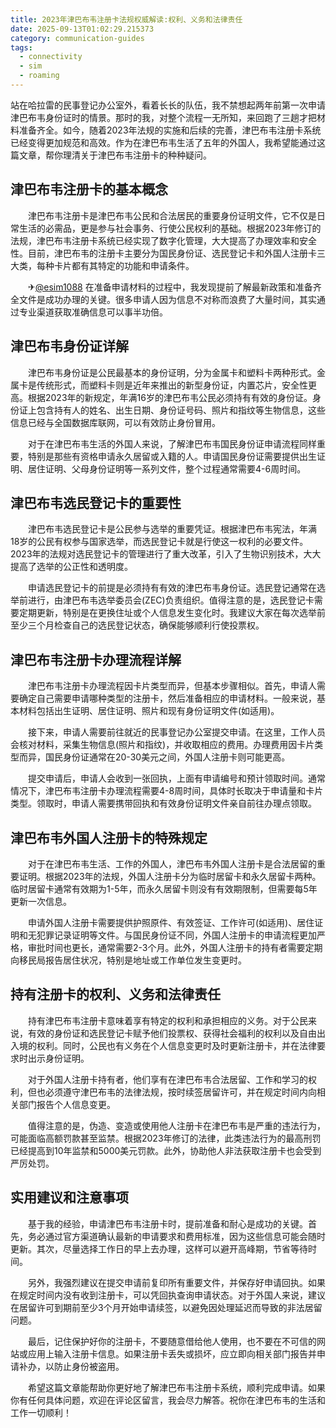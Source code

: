 ```yaml
---
title: 2023年津巴布韦注册卡法规权威解读:权利、义务和法律责任
date: 2025-09-13T01:02:29.215373
category: communication-guides
tags:
  - connectivity
  - sim
  - roaming
---
```


站在哈拉雷的民事登记办公室外，看着长长的队伍，我不禁想起两年前第一次申请津巴布韦身份证时的情景。那时的我，对整个流程一无所知，来回跑了三趟才把材料准备齐全。如今，随着2023年法规的实施和后续的完善，津巴布韦注册卡系统已经变得更加规范和高效。作为在津巴布韦生活了五年的外国人，我希望能通过这篇文章，帮你理清关于津巴布韦注册卡的种种疑问。

## 津巴布韦注册卡的基本概念

　　津巴布韦注册卡是津巴布韦公民和合法居民的重要身份证明文件，它不仅是日常生活的必需品，更是参与社会事务、行使公民权利的基础。根据2023年修订的法规，津巴布韦注册卡系统已经实现了数字化管理，大大提高了办理效率和安全性。目前，津巴布韦的注册卡主要分为国民身份证、选民登记卡和外国人注册卡三大类，每种卡片都有其特定的功能和申请条件。

　　✈[@esim1088](https://t.me/s/esim1088) 在准备申请材料的过程中，我发现提前了解最新政策和准备齐全文件是成功办理的关键。很多申请人因为信息不对称而浪费了大量时间，其实通过专业渠道获取准确信息可以事半功倍。

## 津巴布韦身份证详解

　　津巴布韦身份证是公民最基本的身份证明，分为金属卡和塑料卡两种形式。金属卡是传统形式，而塑料卡则是近年来推出的新型身份证，内置芯片，安全性更高。根据2023年的新规定，年满16岁的津巴布韦公民必须持有有效的身份证。身份证上包含持有人的姓名、出生日期、身份证号码、照片和指纹等生物信息，这些信息已经与全国数据库联网，可以有效防止身份冒用。

　　对于在津巴布韦生活的外国人来说，了解津巴布韦国民身份证申请流程同样重要，特别是那些有资格申请永久居留或入籍的人。申请国民身份证需要提供出生证明、居住证明、父母身份证明等一系列文件，整个过程通常需要4-6周时间。

## 津巴布韦选民登记卡的重要性

　　津巴布韦选民登记卡是公民参与选举的重要凭证。根据津巴布韦宪法，年满18岁的公民有权参与国家选举，而选民登记卡就是行使这一权利的必要文件。2023年的法规对选民登记卡的管理进行了重大改革，引入了生物识别技术，大大提高了选举的公正性和透明度。

　　申请选民登记卡的前提是必须持有有效的津巴布韦身份证。选民登记通常在选举前进行，由津巴布韦选举委员会(ZEC)负责组织。值得注意的是，选民登记卡需要定期更新，特别是在更换住址或个人信息发生变化时。我建议大家在每次选举前至少三个月检查自己的选民登记状态，确保能够顺利行使投票权。

## 津巴布韦注册卡办理流程详解

　　津巴布韦注册卡办理流程因卡片类型而异，但基本步骤相似。首先，申请人需要确定自己需要申请哪种类型的注册卡，然后准备相应的申请材料。一般来说，基本材料包括出生证明、居住证明、照片和现有身份证明文件(如适用)。

　　接下来，申请人需要前往就近的民事登记办公室提交申请。在这里，工作人员会核对材料，采集生物信息(照片和指纹)，并收取相应的费用。办理费用因卡片类型而异，国民身份证通常在20-30美元之间，外国人注册卡则可能更高。

　　提交申请后，申请人会收到一张回执，上面有申请编号和预计领取时间。通常情况下，津巴布韦注册卡办理流程需要4-8周时间，具体时长取决于申请量和卡片类型。领取时，申请人需要携带回执和有效身份证明文件亲自前往办理点领取。

## 津巴布韦外国人注册卡的特殊规定

　　对于在津巴布韦生活、工作的外国人，津巴布韦外国人注册卡是合法居留的重要证明。根据2023年的法规，外国人注册卡分为临时居留卡和永久居留卡两种。临时居留卡通常有效期为1-5年，而永久居留卡则没有有效期限制，但需要每5年更新一次信息。

　　申请外国人注册卡需要提供护照原件、有效签证、工作许可(如适用)、居住证明和无犯罪记录证明等文件。与国民身份证不同，外国人注册卡的申请流程更加严格，审批时间也更长，通常需要2-3个月。此外，外国人注册卡的持有者需要定期向移民局报告居住状况，特别是地址或工作单位发生变更时。

## 持有注册卡的权利、义务和法律责任

　　持有津巴布韦注册卡意味着享有特定的权利和承担相应的义务。对于公民来说，有效的身份证和选民登记卡赋予他们投票权、获得社会福利的权利以及自由出入境的权利。同时，公民也有义务在个人信息变更时及时更新注册卡，并在法律要求时出示身份证明。

　　对于外国人注册卡持有者，他们享有在津巴布韦合法居留、工作和学习的权利，但也必须遵守津巴布韦的法律法规，按时续签居留许可，并在规定时间内向相关部门报告个人信息变更。

　　值得注意的是，伪造、变造或使用他人注册卡在津巴布韦是严重的违法行为，可能面临高额罚款甚至监禁。根据2023年修订的法律，此类违法行为的最高刑罚已经提高到10年监禁和5000美元罚款。此外，协助他人非法获取注册卡也会受到严厉处罚。

## 实用建议和注意事项

　　基于我的经验，申请津巴布韦注册卡时，提前准备和耐心是成功的关键。首先，务必通过官方渠道确认最新的申请要求和费用标准，因为这些信息可能会随时更新。其次，尽量选择工作日的早上去办理，这样可以避开高峰期，节省等待时间。

　　另外，我强烈建议在提交申请前复印所有重要文件，并保存好申请回执。如果在规定时间内没有收到注册卡，可以凭回执查询申请状态。对于外国人来说，建议在居留许可到期前至少3个月开始申请续签，以避免因处理延迟而导致的非法居留问题。

　　最后，记住保护好你的注册卡，不要随意借给他人使用，也不要在不可信的网站或应用上输入注册卡信息。如果注册卡丢失或损坏，应立即向相关部门报告并申请补办，以防止身份被盗用。

　　希望这篇文章能帮助你更好地了解津巴布韦注册卡系统，顺利完成申请。如果你有任何具体问题，欢迎在评论区留言，我会尽力解答。祝你在津巴布韦的生活和工作一切顺利！